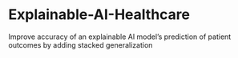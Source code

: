 # Explainable-AI-Healthcare
Improve accuracy of an explainable AI model’s prediction of patient outcomes by adding stacked generalization
